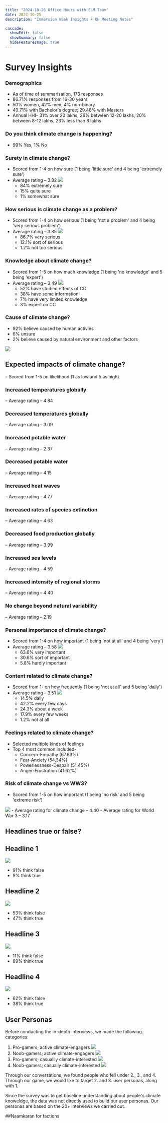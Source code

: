 ```yaml
---
title: "2024-10-26 Office Hours with ELM Team"
date: 2024-10-25
description: "Immersion Week Insights + OH Meeting Notes"

cascade:
  showEdit: false
  showSummary: false
  hideFeatureImage: true
---
```

# Survey Insights

### Demographics

- As of time of summarisation, 173 responses
- 86.71% responses from 16-30 years
- 50% women, 42% men, 4% non-binary
- 49.71% with Bachelor's degree; 29.48% with Masters
- Annual HHI– 31% over 20 lakhs, 26% between 12-20 lakhs, 20% between 8-12 lakhs, 23% less than 8 lakhs

### Do you think climate change is happening?

- 99% Yes, 1% No

### Surety in climate change?

- Scored from 1-4 on how sure (1 being 'little sure' and 4 being 'extremely sure')
- Average rating – 3.82 <img src = "CC_Confidence.png">
    - 84% extremely sure
    - 15% quite sure
    - 1% somewhat sure

### How serious is climate change as a problem?

- Scored from 1-4 on how serious (1 being 'not a problem' and 4 being 'very serious problem')
- Average rating – 3.85 <img src = "CC_Seriousness.png">
    - 86.7% very serious
    - 12.1% sort of serious
    - 1.2% not too serious

 ### Knowledge about climate change?

- Scored from 1-5 on how much knowledge (1 being 'no knowledge' and 5 being 'expert')
- Average rating – 3.49 <img src = "CC_Knowledge.png">
    - 52% have studied effects of CC
    - 38% have some information
    - 7% have very limited knowledge
    - 3% expert on CC
 
 ### Cause of climate change?

- 92% believe caused by human activies
- 6% unsure
- 2% believe caused by natural environment and other factors
<img src = "CC_Cause.png">


## Expected impacts of climate change?

– Scored from 1-5 on likelihood (1 as low and 5 as high)

### Increased temperatures globally

– Average rating – 4.84

### Decreased temperatures globally

– Average rating – 3.09

### Increased potable water

– Average rating – 2.37

### Decreased potable water

– Average rating – 4.15

### Increased heat waves

– Average rating – 4.77

### Increased rates of species extinction

– Average rating – 4.63

### Decreased food production globally

– Average rating – 3.99

### Increased sea levels

– Average rating – 4.59

### Increased intensity of regional storms

– Average rating – 4.40

### No change beyond natural variability

– Average rating – 2.19

 ### Personal importance of climate change?

- Scored from 1-4 on how important (1 being 'not at all' and 4 being 'very')
- Average rating – 3.58 <img src = "CC_Importance.png">
    - 63.6% very important
    - 30.6% sort of important
    - 5.8% hardly important

 ### Content related to climate change?

- Scored from 1- on how frequently (1 being 'not at all' and 5 being 'daily')
- Average rating – 3.51 <img src = "CC_Content.png">
    - 14.5% daily
    - 42.2% every few days
    - 24.3% about a week
    - 17.9% every few weeks
    - 1.2% not at all

 ### Feelings related to climate change?

- Selected multiple kinds of feelings
- Top 4 most common included- 
    - Concern-Empathy (67.63%)
    - Fear-Anxiety (54.34%)
    - Powerlessness-Despair (51.45%)
    - Anger-Frustration (41.62%)

 ### Risk of climate change vs WW3?

- Scored from 1-5 on how important (1 being 'no risk' and 5 being 'extreme risk')
<img src = "Risk.png">
- Average rating for climate change – 4.40 
- Average rating for World War 3 – 3.17 

 ## Headlines true or false?

 ## Headline 1 
 
 <img src = "White Minimalist Economics Headline News Instagram Post (1).png">

- 91% think false
- 9% think true

 ## Headline 2 
 
 <img src = "White Minimalist Economics Headline News Instagram Post (3).png">

- 53% think false
- 47% think true

 ## Headline 3 
 
 <img src = "White Minimalist Economics Headline News Instagram Post (2).png">

- 11% think false
- 89% think true

 ## Headline 4
 
 <img src = "White Minimalist Economics Headline News Instagram Post.png">

- 62% think false
- 38% think true





## User Personas

Before conducting the in-depth interviews, we made the following categories:
1. Pro-gamers; active climate-engagers <img src = "Ecogamer.png">
2. Noob-gamers; active climate-engagers <img src = "greenfluencer.png">
3. Pro-gamers; casuallly climate-interested <img src = "pixelpro.png">
4. Noob-gamers; casually climate-interested <img src = "casualcurio.png">

Through our conversations, we found people who fell under 2., 3., and 4. Through our game, we would like to target 2. and 3. user personas, along with 1.

Since the survey was to get baseline understanding about people's climate knoweldge, the data was not directly used to build our user personas. Our personas are based on the 20+ interviews we carried out. 


##Naamkaran for factions

















